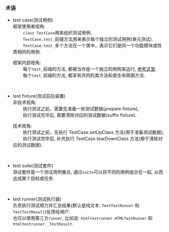 ### 术语
- test case(测试用例)  
  框架使用者视角:  
  &nbsp; &nbsp; &nbsp; &nbsp; `class TestCase`用来组织测试用例.  
  &nbsp; &nbsp; &nbsp; &nbsp; `TestCase.test_`前缀方法用来表示每个独立的测试用例(单元测试).  
  &nbsp; &nbsp; &nbsp; &nbsp; `TestCase.test_`多个方法在一个类中，表示它们是同一个功能模块或性质相同的用例.  
  
  框架内部视角:  
  &nbsp; &nbsp; &nbsp; &nbsp; 每个`test_`前缀的方法, 都被当作是一个独立的用例来运行, [参考这里](https://github.com/zhengtong0898/source-decode/blob/main/unittest/unittest-1.0/loader.py#L124).  
  &nbsp; &nbsp; &nbsp; &nbsp; 每个`test_`前缀的方法, 都享有共同的类方法和类生命周期方法.
  
&nbsp;  
- test fixture(测试前后装置)  
  非技术视角:   
  &nbsp; &nbsp; &nbsp; &nbsp; 执行测试之前，需要先准备一些测试数据(prepare fixture),   
  &nbsp; &nbsp; &nbsp; &nbsp; 执行测试完毕后, 需要清除对应的测试数据(suffix fixture).      
  
  技术视角:   
  &nbsp; &nbsp; &nbsp; &nbsp; 执行测试之前，先执行 TestCase.setUpClass 方法(用于准备测试数据),   
  &nbsp; &nbsp; &nbsp; &nbsp; 执行测试完毕后, 补充执行 TestCase.tearDownClass 方法(用于清除对应的测试数据).  
  
&nbsp;  
- test suite(测试套件)  
  测试套件是一个测试用例集合, 通过`suite`可以将不同的用例组合在一起, 从而达成某个目标或任务.   
  
&nbsp;  
- test runner(测试执行器)   
  负责执行测试用力并汇总结果(默认是纯文本: `TextTestRunner` 和 `TextTestResult`)反馈给用户.    
  也可以使用第三方`runner`, 比如说: `htmltestrunner.HTMLTestRunner` 和 `htmltestrunner._TestResult`.
  
